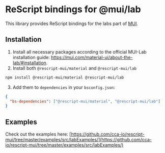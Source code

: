 # ReScript bindings for @mui/lab

This library provides ReScript bindings for the labs part of [MUI](https://mui.com/).

## Installation

1. Install all necessary packages according to the official MUI-Lab installation guide: https://mui.com/material-ui/about-the-lab/#installation.
2. Install both `@rescript-mui/material` and `@rescript-mui/lab`

```sh
npm install @rescript-mui/material @rescript-mui/lab
```

3. Add them to `dependencies` in your `bsconfig.json`:

```json
{
  "bs-dependencies": ["@rescript-mui/material", "@rescript-mui/lab"]
}
```

## Examples

Check out the examples here: [https://github.com/cca-io/rescript-mui/tree/master/examples/src/labExamples/](https://github.com/cca-io/rescript-mui/tree/master/examples/src/labExamples/)

